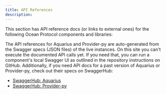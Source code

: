 ```yaml
---
title: API References
description: 
---
```


This section has API reference docs (or links to external ones) for the following Ocean Protocol components and libraries:

<repo name="ocean.js"></repo>
<repo name="react"></repo>
<repo name="ocean.py"></repo>
<repo name="ocean-contracts"></repo>
<repo name="aquarius"></repo>
<repo name="provider-py"></repo>

The API references for Aquarius and Provider-py are auto-generated from the Swagger specs (JSON files) of the live instances. On this site you can't execute the documented API calls yet. If you need that, you can run a component's local Swagger UI as outlined in the repository instructions on GitHub.
Additionally, if you need API docs for a past version of Aquarius or Provider-py, check out their specs on SwaggerHub:

- [SwaggerHub: Aquarius](https://app.swaggerhub.com/apis/Ocean-Protocol/aquarius)
- [SwaggerHub: Provider-py](https://app.swaggerhub.com/apis/Ocean-Protocol/provider-py)
